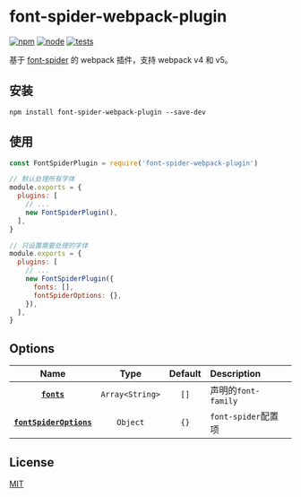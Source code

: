 # font-spider-webpack-plugin

[![npm][npm]][npm-url]
[![node][node]][node-url]
[![tests][tests]][tests-url]

基于 [font-spider](https://github.com/aui/font-spider) 的 webpack 插件，支持 webpack v4 和 v5。

## 安装

```shell
npm install font-spider-webpack-plugin --save-dev
```

## 使用

```javascript
const FontSpiderPlugin = require('font-spider-webpack-plugin')

// 默认处理所有字体
module.exports = {
  plugins: [
    // ...
    new FontSpiderPlugin(),
  ],
}

// 只设置需要处理的字体
module.exports = {
  plugins: [
    // ...
    new FontSpiderPlugin({
      fonts: [],
      fontSpiderOptions: {},
    }),
  ],
}
```

## Options

|                     Name                      |      Type       | Default | Description         |
| :-------------------------------------------: | :-------------: | :-----: | :------------------ |
|             **[`fonts`](#fonts)**             | `Array<String>` |  `[]`   | 声明的`font-family` |
| **[`fontSpiderOptions`](#fontSpiderOptions)** |    `Object`     |  `{}`   | `font-spider`配置项 |

## License

[MIT](./LICENSE)

[npm]: https://img.shields.io/npm/v/font-spider-webpack-plugin.svg
[npm-url]: https://npmjs.com/package/font-spider-webpack-plugin
[node]: https://img.shields.io/node/v/font-spider-webpack-plugin.svg
[node-url]: https://nodejs.org
[tests]: https://github.com/tianxing0923/font-spider-webpack-plugin/actions/workflows/npm-publish.yml/badge.svg
[tests-url]: https://github.com/tianxing0923/font-spider-webpack-plugin/actions
